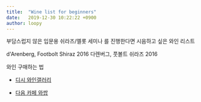 ```yaml
---
title:  "Wine list for beginners"
date:   2019-12-30 10:22:22 +0900
author: loopy
---
```


부담스럽지 않은 입문용 쉬라즈/멜롯 세미나 를 진행한다면 시음하고 싶은 와인 리스트

d'Arenberg, Footbolt Shiraz 2016
다렌버그, 풋볼트 쉬라즈 2016

와인 구매하는 법

- [디시 와인갤러리](https://gall.dcinside.com/mgallery/board/view/?id=wine&no=13996)

- [다음 카페 와쌉](https://cafe.naver.com/winerack24)